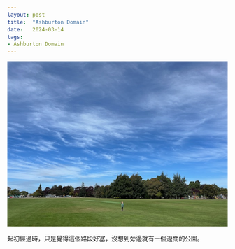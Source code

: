 ```yaml
---
layout: post
title:  "Ashburton Domain"
date:   2024-03-14
tags:
- Ashburton Domain
---
```

![Ashburton Domain](/media/2024-03-14-Ashburton-Domain.jpeg)

起初經過時，只是覺得這個路段好塞，沒想到旁邊就有一個遼闊的公園。